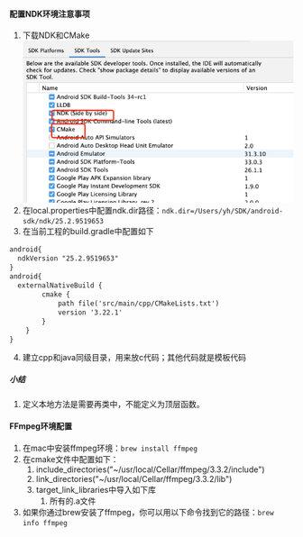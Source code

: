 #### 配置NDK环境注意事项
1. 下载NDK和CMake![](imageSource/img1.png)
2. 在local.properties中配置ndk.dir路径：`ndk.dir=/Users/yh/SDK/android-sdk/ndk/25.2.9519653`
3. 在当前工程的build.gradle中配置如下
```shell
android{
  ndkVersion "25.2.9519653"
}
android{
  externalNativeBuild {
        cmake {
            path file('src/main/cpp/CMakeLists.txt')
            version '3.22.1'
        }
    }
}
```

4. 建立cpp和java同级目录，用来放c代码；其他代码就是模板代码
##### 小结
1. 定义本地方法是需要再类中，不能定义为顶层函数。

#### FFmpeg环境配置
1. 在mac中安装ffmpeg环境：`brew install ffmpeg`
2. 在cmake文件中配置如下：
   1. include_directories("~/usr/local/Cellar/ffmpeg/3.3.2/include")
   2. link_directories("~/usr/local/Cellar/ffmpeg/3.3.2/lib")
   3. target_link_libraries中导入如下库
      1. 所有的.a文件
3. 如果你通过brew安装了ffmpeg，你可以用以下命令找到它的路径：`brew info ffmpeg`

      